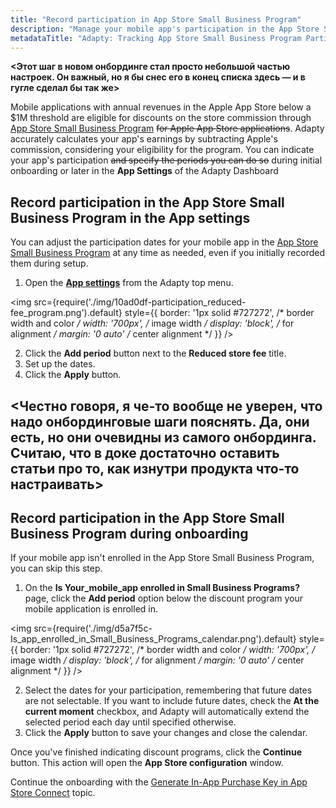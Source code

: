 ```yaml
---
title: "Record participation in App Store Small Business Program"
description: "Manage your mobile app's participation in the App Store Small Business Program seamlessly with Adapty, enabling accurate earnings calculations and eligibility tracking. Learn how to indicate your app's participation and specify periods within the Adapty Dashboard's App Settings"
metadataTitle: "Adapty: Tracking App Store Small Business Program Participation"
---
```


**\<Этот шаг в новом онбординге стал просто небольшой частью настроек. Он важный, но я бы снес его в конец списка здесь — и в гугле сделал бы так же>**

Mobile applications with annual revenues in the Apple App Store below a $1M threshold are eligible for discounts on the store commission through [App Store Small Business Program](app-store-small-business-program) ~~for Apple App Store applications~~. Adapty accurately calculates your app's earnings by subtracting Apple's commission, considering your eligibility for the program. You can indicate your app's participation ~~and specify the periods you can do so~~ during initial onboarding or later in the **App Settings** of the Adapty Dashboard

## Record participation in the App Store Small Business Program in the App settings

You can adjust the participation dates for your mobile app in the [App Store Small Business Program](app-store-small-business-program) at any time as needed, even if you initially recorded them during setup. 

1. Open the [**App settings**](https://app.adapty.io/settings/general) from the Adapty top menu.


<img
  src={require('./img/10ad0df-participation_reduced-fee_program.png').default}
  style={{
    border: '1px solid #727272', /* border width and color */
    width: '700px', /* image width */
    display: 'block', /* for alignment */
    margin: '0 auto' /* center alignment */
  }}
/>





2. Click the **Add period** button next to the **Reduced store fee** title. 
3. Set up the dates.
4. Click the **Apply** button.

## \<Честно говоря, я че-то вообще не уверен, что надо онбординговые шаги пояснять. Да, они есть, но они очевидны из самого онбординга. Считаю, что в доке достаточно оставить статьи про то, как изнутри продукта что-то настраивать>

## Record participation in the App Store Small Business Program during onboarding

If your mobile app isn't enrolled in the App Store Small Business Program, you can skip this step.

1. On the **Is Your_mobile_app enrolled in Small Business Programs?** page, click the **Add period** option below the discount program your mobile application is enrolled in.

   
<img
  src={require('./img/d5a7f5c-Is_app_enrolled_in_Small_Business_Programs_calendar.png').default}
  style={{
    border: '1px solid #727272', /* border width and color */
    width: '700px', /* image width */
    display: 'block', /* for alignment */
    margin: '0 auto' /* center alignment */
  }}
/>



2. Select the dates for your participation, remembering that future dates are not selectable. If you want to include future dates, check the **At the current moment** checkbox, and Adapty will automatically extend the selected period each day until specified otherwise.
3. Click the **Apply** button to save your changes and close the calendar.

Once you've finished indicating discount programs, click the **Continue** button. This action will open the **App Store configuration** window.

Continue the onboarding with the [Generate In-App Purchase Key in App Store Connect](generate-in-app-purchase-key) topic.
